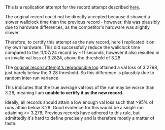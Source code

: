 This is a replication attempt for the record attempt described [here](https://x.com/leloykun/status/1854557419768254915).

The original record could not be directly accepted because it showed a slower wallclock time than the previous record -
however, this was plausibly due to hardware differences, as the competitor's hardware was slightly slower.

Therefore, to certify this attempt as the new record, here I replicated it on my own hardware.
This did successfully reduce the wallclock time compared to the 11/07/24 record by ~11 seconds, however it also
resulted in an invalid val loss of 3.2824, above the threshold of 3.28.

The [original record attempt's reproducible log](https://github.com/leloykun/modded-nanogpt/blob/224f10d190677d9dc3c9c45da280078196a6fe40/records/110724_EmbeddingBetasCooldown/6c9d875b-ad91-46c9-9ede-2c7f998b9b16.txt) attained a val loss of 3.2798, just barely below the 3.28 threshold. So this difference is plausibly due to random inter-run variance.

This indicates that the true average val loss of the run may be worse than 3.28, meaning I am **unable to certify it as the new record.**

Ideally, all records should attain a low enough val loss such that >95% of runs attain below 3.28. Good evidence for this would be a single run
attaining <= 3.278. Previous records have adhered to this rule, but admittedly it's hard to define precisely and is therefore mostly a matter of taste.

